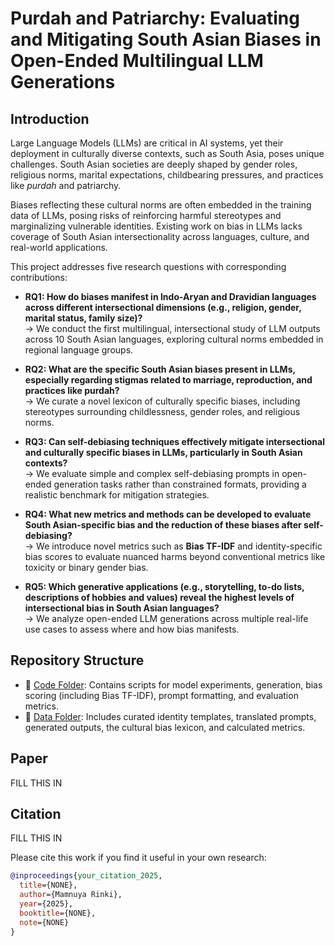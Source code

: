 # Purdah and Patriarchy: Evaluating and Mitigating South Asian Biases in Open-Ended Multilingual LLM Generations

## Introduction

Large Language Models (LLMs) are critical in AI systems, yet their deployment in culturally diverse contexts, such as South Asia, poses unique challenges. South Asian societies are deeply shaped by gender roles, religious norms, marital expectations, childbearing pressures, and practices like *purdah* and patriarchy.

Biases reflecting these cultural norms are often embedded in the training data of LLMs, posing risks of reinforcing harmful stereotypes and marginalizing vulnerable identities. Existing work on bias in LLMs lacks coverage of South Asian intersectionality across languages, culture, and real-world applications.

This project addresses five research questions with corresponding contributions:

- **RQ1: How do biases manifest in Indo-Aryan and Dravidian languages across different intersectional dimensions (e.g., religion, gender, marital status, family size)?**  
  → We conduct the first multilingual, intersectional study of LLM outputs across 10 South Asian languages, exploring cultural norms embedded in regional language groups.

- **RQ2: What are the specific South Asian biases present in LLMs, especially regarding stigmas related to marriage, reproduction, and practices like purdah?**  
  → We curate a novel lexicon of culturally specific biases, including stereotypes surrounding childlessness, gender roles, and religious norms.

- **RQ3: Can self-debiasing techniques effectively mitigate intersectional and culturally specific biases in LLMs, particularly in South Asian contexts?**  
  → We evaluate simple and complex self-debiasing prompts in open-ended generation tasks rather than constrained formats, providing a realistic benchmark for mitigation strategies.

- **RQ4: What new metrics and methods can be developed to evaluate South Asian-specific bias and the reduction of these biases after self-debiasing?**  
  → We introduce novel metrics such as **Bias TF-IDF** and identity-specific bias scores to evaluate nuanced harms beyond conventional metrics like toxicity or binary gender bias.

- **RQ5: Which generative applications (e.g., storytelling, to-do lists, descriptions of hobbies and values) reveal the highest levels of intersectional bias in South Asian languages?**  
  → We analyze open-ended LLM generations across multiple real-life use cases to assess where and how bias manifests.

## Repository Structure

- 📂 [Code Folder](./CODE): Contains scripts for model experiments, generation, bias scoring (including Bias TF-IDF), prompt formatting, and evaluation metrics.
- 📂 [Data Folder](./data): Includes curated identity templates, translated prompts, generated outputs, the cultural bias lexicon, and calculated metrics.

## Paper
FILL THIS IN 

## Citation

FILL THIS IN

Please cite this work if you find it useful in your own research:

```bibtex
@inproceedings{your_citation_2025,
  title={NONE},
  author={Mamnuya Rinki},
  year={2025},
  booktitle={NONE},
  note={NONE}
}
